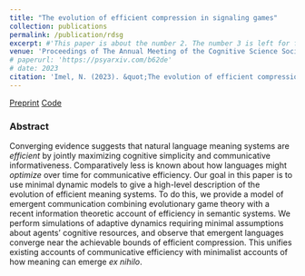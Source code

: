 ```yaml
---
title: "The evolution of efficient compression in signaling games"
collection: publications
permalink: /publication/rdsg
excerpt: #'This paper is about the number 2. The number 3 is left for future work.' date: 
venue: 'Proceedings of The Annual Meeting of the Cognitive Science Society (CogSci 2023)'
# paperurl: 'https://psyarxiv.com/b62de'
# date: 2023
citation: 'Imel, N. (2023). &quot;The evolution of efficient compression in signaling games.&quot; <i>Proceedings of The Annual Meeting of the Cognitive Science Society (CogSci 2023)</i>. (to appear.)'
---
```


[Preprint](https://psyarxiv.com/b62de)
[Code](https://github.com/nathimel/rdsg)

### Abstract

Converging evidence suggests that natural language meaning systems are *efficient* by jointly maximizing cognitive simplicity and communicative informativeness. Comparatively less is known about how languages might *optimize* over time for communicative efficiency. Our goal in this paper is to use minimal dynamic models to give a high-level description of the evolution of efficient meaning systems. To do this, we provide a model of emergent communication combining evolutionary game theory with a recent information theoretic account of efficiency in semantic systems. We perform simulations of adaptive dynamics requiring minimal assumptions about agents’ cognitive resources, and observe that emergent languages converge near the achievable bounds of efficient compression. This unifies existing accounts of communicative efficiency with minimalist accounts of how meaning can emerge *ex nihilo*.

